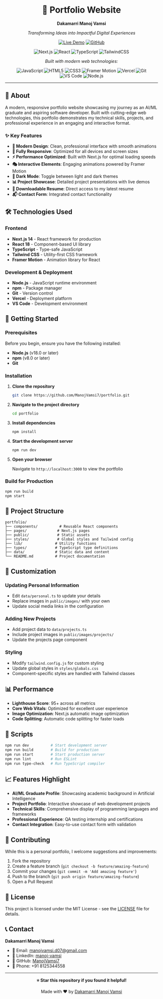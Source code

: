 <div align="center">

# 🚀 Portfolio Website

**Dakamarri Manoj Vamsi**

*Transforming Ideas into Impactful Digital Experiences*

[![Live Demo](https://img.shields.io/badge/Live%20Demo-Visit%20Site-blue?style=for-the-badge)](https://your-portfolio-url.vercel.app)
[![GitHub](https://img.shields.io/badge/GitHub-Repository-black?style=for-the-badge&logo=github)](https://github.com/ManojVamsi7/portfolio)

![Next.js](https://img.shields.io/badge/Next.js-000000?style=for-the-badge&logo=next.js&logoColor=white)
![React](https://img.shields.io/badge/React-20232A?style=for-the-badge&logo=react&logoColor=61DAFB)
![TypeScript](https://img.shields.io/badge/TypeScript-3178C6?style=for-the-badge&logo=typescript&logoColor=white)
![TailwindCSS](https://img.shields.io/badge/Tailwind%20CSS-38B2AC?style=for-the-badge&logo=tailwind-css&logoColor=white)

*Built with modern web technologies:*

![JavaScript](https://img.shields.io/badge/JavaScript-F7DF1E?style=flat-square&logo=javascript&logoColor=black)
![HTML5](https://img.shields.io/badge/HTML5-E34F26?style=flat-square&logo=html5&logoColor=white)
![CSS3](https://img.shields.io/badge/CSS3-1572B6?style=flat-square&logo=css3&logoColor=white)
![Framer Motion](https://img.shields.io/badge/Framer%20Motion-0055FF?style=flat-square&logo=framer&logoColor=white)
![Vercel](https://img.shields.io/badge/Vercel-000000?style=flat-square&logo=vercel&logoColor=white)
![Git](https://img.shields.io/badge/Git-F05032?style=flat-square&logo=git&logoColor=white)
![VS Code](https://img.shields.io/badge/VS%20Code-007ACC?style=flat-square&logo=visual-studio-code&logoColor=white)
![Node.js](https://img.shields.io/badge/Node.js-339933?style=flat-square&logo=node.js&logoColor=white)

</div>

---

## 🎯 About

A modern, responsive portfolio website showcasing my journey as an AI/ML graduate and aspiring software developer. Built with cutting-edge web technologies, this portfolio demonstrates my technical skills, projects, and professional experience in an engaging and interactive format.

### ✨ Key Features

- **🎨 Modern Design**: Clean, professional interface with smooth animations
- **📱 Fully Responsive**: Optimized for all devices and screen sizes  
- **⚡ Performance Optimized**: Built with Next.js for optimal loading speeds
- **🎭 Interactive Elements**: Engaging animations powered by Framer Motion
- **🌙 Dark Mode**: Toggle between light and dark themes
- **📊 Project Showcase**: Detailed project presentations with live demos
- **📄 Downloadable Resume**: Direct access to my latest resume
- **📬 Contact Form**: Integrated contact functionality

## 🛠️ Technologies Used

### Frontend
- **Next.js 14** - React framework for production
- **React 18** - Component-based UI library
- **TypeScript** - Type-safe JavaScript
- **Tailwind CSS** - Utility-first CSS framework
- **Framer Motion** - Animation library for React

### Development & Deployment
- **Node.js** - JavaScript runtime environment
- **npm** - Package manager
- **Git** - Version control
- **Vercel** - Deployment platform
- **VS Code** - Development environment

## 🚀 Getting Started

### Prerequisites

Before you begin, ensure you have the following installed:
- **Node.js** (v18.0 or later)
- **npm** (v8.0 or later)
- **Git**

### Installation

1. **Clone the repository**
   ```bash
   git clone https://github.com/ManojVamsi7/portfolio.git
   ```

2. **Navigate to the project directory**
   ```bash
   cd portfolio
   ```

3. **Install dependencies**
   ```bash
   npm install
   ```

4. **Start the development server**
   ```bash
   npm run dev
   ```

5. **Open your browser**
   
   Navigate to `http://localhost:3000` to view the portfolio

### Build for Production

```bash
npm run build
npm start
```

## 📁 Project Structure

```
portfolio/
├── components/          # Reusable React components
├── pages/              # Next.js pages
├── public/             # Static assets
├── styles/             # Global styles and Tailwind config
├── lib/               # Utility functions
├── types/             # TypeScript type definitions
├── data/              # Static data and content
└── README.md          # Project documentation
```

## 🎨 Customization

### Updating Personal Information
- Edit `data/personal.ts` to update your details
- Replace images in `public/images/` with your own
- Update social media links in the configuration

### Adding New Projects
- Add project data to `data/projects.ts`
- Include project images in `public/images/projects/`
- Update the projects page component

### Styling
- Modify `tailwind.config.js` for custom styling
- Update global styles in `styles/globals.css`
- Component-specific styles are handled with Tailwind classes

## 📊 Performance

- **Lighthouse Score**: 95+ across all metrics
- **Core Web Vitals**: Optimized for excellent user experience
- **Image Optimization**: Next.js automatic image optimization
- **Code Splitting**: Automatic code splitting for faster loads

## 🔧 Scripts

```bash
npm run dev          # Start development server
npm run build        # Build for production
npm run start        # Start production server
npm run lint         # Run ESLint
npm run type-check   # Run TypeScript compiler
```

## 📈 Features Highlight

- **AI/ML Graduate Profile**: Showcasing academic background in Artificial Intelligence
- **Project Portfolio**: Interactive showcase of web development projects
- **Technical Skills**: Comprehensive display of programming languages and frameworks
- **Professional Experience**: QA testing internship and certifications
- **Contact Integration**: Easy-to-use contact form with validation

## 🤝 Contributing

While this is a personal portfolio, I welcome suggestions and improvements:

1. Fork the repository
2. Create a feature branch (`git checkout -b feature/amazing-feature`)
3. Commit your changes (`git commit -m 'Add amazing feature'`)
4. Push to the branch (`git push origin feature/amazing-feature`)
5. Open a Pull Request

## 📄 License

This project is licensed under the MIT License - see the [LICENSE](LICENSE) file for details.

## 📞 Contact

**Dakamarri Manoj Vamsi**
- 📧 Email: manojvamsi.d07@gmail.com
- 💼 LinkedIn: [manoj-vamsi](https://linkedin.com/in/manoj-vamsi)
- 🐙 GitHub: [ManojVamsi7](https://github.com/ManojVamsi7)
- 📱 Phone: +91 8125344558

---

<div align="center">

**⭐ Star this repository if you found it helpful!**

Made with ❤️ by [Dakamarri Manoj Vamsi](https://github.com/ManojVamsi7)

</div>
